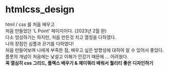 # htmlcss_design
html / css 를 처음 배우고 <br>
처음 만들었던 'L Point' 페이지이다. (2023년 2월 완)<br>
다소 엉성하기는 하지만, 처음 만든것 치고 열정을 다하였다.<br>
나의 장점인 심플과 끈기를 다하였다!<br>
처음 만들어보며 나에게 부족한 점, 배우고 싶은 방향성에 대하여 알 수 있어서 좋았다.<br>
플룻의 개념이 처음에는 낯설고 이해가 안갔기 때문에 ... 어려웠다.<br>
<strong>꼭 열심히 css 그리드, 플렉스 배우기 & 제이쿼리 배워서 퀄리티 좋은 디자인하기<strong/>
